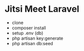 # Jitsi Meet Laravel
- clone
- composer install
- setup .env (db)
- php artisan key:generate
- php artisan db:seed